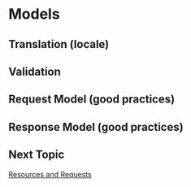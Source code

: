 # Models

## Translation (locale)

## Validation

## Request Model (good practices)

## Response Model (good practices)

## Next Topic
[Resources and Requests](https://github.com/simplitech/simpli-web-sdk/tree/master/docs/resources-and-requests.md)
